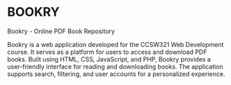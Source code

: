 # BOOKRY
Bookry - Online PDF Book Repository

Bookry is a web application developed for the CCSW321 Web Development course. It serves as a platform for users to access and download PDF books. Built using HTML, CSS, JavaScript, and PHP, Bookry provides a user-friendly interface for reading and downloading books. The application supports search, filtering, and user accounts for a personalized experience.
